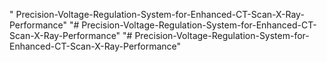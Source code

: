 " Precision-Voltage-Regulation-System-for-Enhanced-CT-Scan-X-Ray-Performance" 
"# Precision-Voltage-Regulation-System-for-Enhanced-CT-Scan-X-Ray-Performance" 
"# Precision-Voltage-Regulation-System-for-Enhanced-CT-Scan-X-Ray-Performance" 
